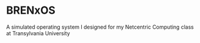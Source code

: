 # BRENxOS
A simulated operating system I designed for my Netcentric Computing class at Transylvania University
